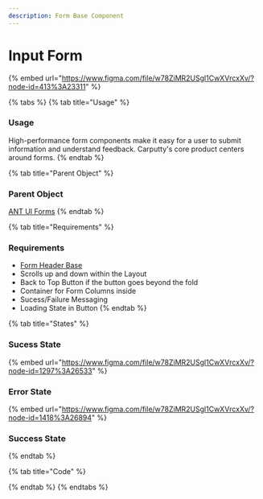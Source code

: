 ```yaml
---
description: Form Base Component
---
```


# Input Form

{% embed url="https://www.figma.com/file/w78ZiMR2USgl1CwXVrcxXv/?node-id=413%3A23311" %}

{% tabs %}
{% tab title="Usage" %}
### Usage

High-performance form components make it easy for a user to submit information and understand feedback. Carputty's core product centers around forms.
{% endtab %}

{% tab title="Parent Object" %}
### Parent Object

[ANT UI Forms](https://ant.design/components/form/#header)
{% endtab %}

{% tab title="Requirements" %}
### Requirements

* [Form Header Base](../header/)
* Scrolls up and down within the Layout
* Back to Top Button if the button goes beyond the fold
* Container for Form Columns inside
* Sucess/Failure Messaging
* Loading State in Button
{% endtab %}

{% tab title="States" %}
### Sucess State

{% embed url="https://www.figma.com/file/w78ZiMR2USgl1CwXVrcxXv/?node-id=1297%3A26533" %}

### Error State

{% embed url="https://www.figma.com/file/w78ZiMR2USgl1CwXVrcxXv/?node-id=1418%3A26894" %}



### Success State
{% endtab %}

{% tab title="Code" %}

{% endtab %}
{% endtabs %}



